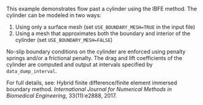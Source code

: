 This example demonstrates flow past a cylinder using the IBFE method. The cylinder can be modeled in two ways:

1. Using only a surface mesh (set `USE_BOUNDARY_MESH=TRUE` in the input file)
2. Using a mesh that approximates both the boundary and interior of the cylinder (set `USE_BOUNDARY_MESH=FALSE`)

No-slip boundary conditions on the cylinder are enforced using penalty springs and/or a frictional penalty. The drag and lift coefficients of the cylinder are computed and output at intervals specified by `data_dump_interval`.

For full details, see: Hybrid finite difference/finite element immersed boundary method. *International Journal for Numerical Methods in Biomedical Engineering*, 33(11):e2888, 2017.

